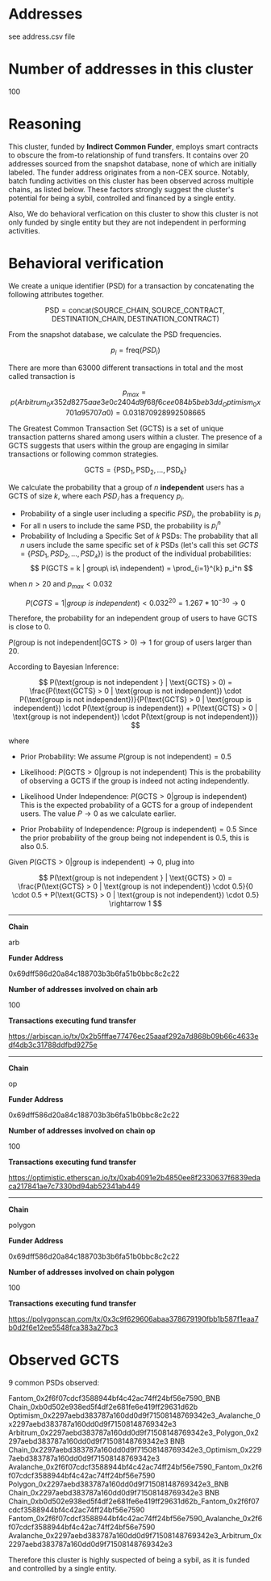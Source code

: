 # Addresses

see address.csv file

# Number of addresses in this cluster

100

# Reasoning

This cluster, funded by **Indirect Common Funder**, employs smart contracts to obscure the from-to relationship of fund transfers. It contains over 20 addresses sourced from the snapshot database, none of which are initially labeled. The funder address originates from a non-CEX source. Notably, batch funding activities on this cluster has been observed across multiple chains, as listed below. These factors strongly suggest the cluster's potential for being a sybil, controlled and financed by a single entity.

Also, We do behavioral verfication on this cluster to show this cluster is not only funded by single entity but they are not independent in performing activities.

# Behavioral verification


We create a unique identifier (PSD) for a transaction by concatenating the following attributes together.

$$
\text{PSD} = \text{concat}( \text{SOURCE\_CHAIN}, \text{SOURCE\_CONTRACT}, \text{DESTINATION\_CHAIN}, \text{DESTINATION\_CONTRACT})
$$

From the snapshot database, we calculate the PSD frequencies.

$$ p_i = \text{freq}(PSD_i) $$

There are more than 63000 different transactions in total and the most called transaction is

$$
p_{max} = p(Arbitrum_0x352d8275aae3e0c2404d9f68f6cee084b5beb3dd_Optimism_0x701a95707a0) =  0.031870928992508665
$$


The Greatest Common Transaction Set (GCTS) is a set of unique transaction patterns shared among users within a cluster. The presence of a GCTS suggests that users within the group are engaging in similar transactions or following common strategies.

$$
\text{GCTS} = \{ \text{PSD}_1, \text{PSD}_2, \ldots, \text{PSD}_k \}
$$


We calculate the probability that a group of $n$ **independent** users has a GCTS of size $k$, where each $PSD_𝑖$ has a frequency $p_i$.
​

- Probability of a single user including a specific $PSD_i$, the probability is $p_i$
- For all n users to include the same PSD, the probability is $p_i^n$
- Probability of Including a Specific Set of 𝑘 PSDs:
  The probability that all $n$ users include the same specific set of $k$ PSDs (let's call this set $GCTS=\{PSD_1,PSD_2,…,PSD_𝑘\}$) is the product of the individual probabilities:
  $$
  P(GCTS = k | group\ is\ independent) = \prod_{i=1}^{k} p_i^n
  $$

when $n > 20$ and $p_{max} < 0.032$

$$
P(CGTS = 1 | group\ is\ independent) < 0.032^{20} = 1.267*10^{-30} \rightarrow 0
$$

Therefore, the probability for an independent group of users to have GCTS is close to 0.


$P(\text{group is not independent} | \text{GCTS} > 0) \rightarrow 1$ for group of users larger than 20.

According to Bayesian Inference:

$$
P(\text{group is not independent } | \text{GCTS} > 0) = \frac{P(\text{GCTS} > 0 | \text{group is not independent}) \cdot P(\text{group is not independent})}{P(\text{GCTS} > 0 | \text{group is independent}) \cdot P(\text{group is independent}) + P(\text{GCTS} > 0 | \text{group is not independent}) \cdot P(\text{group is not independent})}
$$

where

- Prior Probability:
  We assume $P(\text{group is not independent}) = 0.5$

- Likelihood:
  $P(\text{GCTS} > 0 | \text{group is not independent})$
  This is the probability of observing a GCTS if the group is indeed not acting independently.

- Likelihood Under Independence:
  $P(\text{GCTS} > 0 | \text{group is independent})$
  This is the expected probability of a GCTS for a group of independent users. The value $P \rightarrow 0$ as we calculate earlier.

- Prior Probability of Independence:
  $P(\text{group is independent}) = 0.5$
  Since the prior probability of the group being not independent is 0.5, this is also 0.5.

Given ​$P(\text{GCTS} > 0 | \text{group is independent}) \rightarrow 0$, plug into

$$
P(\text{group is not independent } | \text{GCTS} > 0) = \frac{P(\text{GCTS} > 0 | \text{group is not independent}) \cdot 0.5}{0 \cdot 0.5 + P(\text{GCTS} > 0 | \text{group is not independent}) \cdot 0.5}
\rightarrow 1
$$


---

**Chain**

arb

**Funder Address**

0x69dff586d20a84c188703b3b6fa51b0bbc8c2c22

**Number of addresses involved on chain arb**

100

**Transactions executing fund transfer**

https://arbiscan.io/tx/0x2b5fffae77476ec25aaaf292a7d868b09b66c4633edf4db3c31788ddfbd9275e



---

**Chain**

op

**Funder Address**

0x69dff586d20a84c188703b3b6fa51b0bbc8c2c22

**Number of addresses involved on chain op**

100

**Transactions executing fund transfer**

https://optimistic.etherscan.io/tx/0xab4091e2b4850ee8f2330637f6839edaca217841ae7c7330bd94ab52341ab449



---

**Chain**

polygon

**Funder Address**

0x69dff586d20a84c188703b3b6fa51b0bbc8c2c22

**Number of addresses involved on chain polygon**

100

**Transactions executing fund transfer**

https://polygonscan.com/tx/0x3c9f629606abaa378679190fbb1b587f1eaa7b0d2f6e12ee5548fca383a27bc3



# Observed GCTS

9 common PSDs observed:

Fantom_0x2f6f07cdcf3588944bf4c42ac74ff24bf56e7590_BNB Chain_0xb0d502e938ed5f4df2e681fe6e419ff29631d62b
Optimism_0x2297aebd383787a160dd0d9f71508148769342e3_Avalanche_0x2297aebd383787a160dd0d9f71508148769342e3
Arbitrum_0x2297aebd383787a160dd0d9f71508148769342e3_Polygon_0x2297aebd383787a160dd0d9f71508148769342e3
BNB Chain_0x2297aebd383787a160dd0d9f71508148769342e3_Optimism_0x2297aebd383787a160dd0d9f71508148769342e3
Avalanche_0x2f6f07cdcf3588944bf4c42ac74ff24bf56e7590_Fantom_0x2f6f07cdcf3588944bf4c42ac74ff24bf56e7590
Polygon_0x2297aebd383787a160dd0d9f71508148769342e3_BNB Chain_0x2297aebd383787a160dd0d9f71508148769342e3
BNB Chain_0xb0d502e938ed5f4df2e681fe6e419ff29631d62b_Fantom_0x2f6f07cdcf3588944bf4c42ac74ff24bf56e7590
Fantom_0x2f6f07cdcf3588944bf4c42ac74ff24bf56e7590_Avalanche_0x2f6f07cdcf3588944bf4c42ac74ff24bf56e7590
Avalanche_0x2297aebd383787a160dd0d9f71508148769342e3_Arbitrum_0x2297aebd383787a160dd0d9f71508148769342e3

Therefore this cluster is highly suspected of being a sybil, as it is funded and controlled by a single entity.
